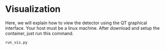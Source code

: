# Visualization

Here, we will explain how to view the detector using the QT graphical interface. Your host must be a linux machine.
After download and setup the container, just run this command.

```
run_vis.py
```
